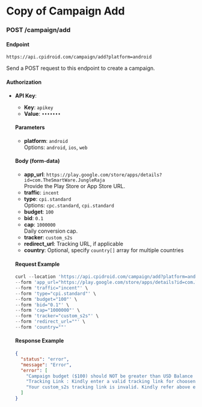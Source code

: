 # Copy of Campaign Add

### POST /campaign/add

#### Endpoint

`https://api.cpidroid.com/campaign/add?platform=android`

Send a POST request to this endpoint to create a campaign.

#### Authorization

*   **API Key**:

    * **Key**: `apikey`
    * **Value**: `•••••••`

    #### Parameters

    * **platform**: `android`\
      Options: `android`, `ios`, `web`

    #### Body (form-data)

    * **app\_url**: `https://play.google.com/store/apps/details?id=com.TheSmartWare.JungleRaja`\
      Provide the Play Store or App Store URL.
    * **traffic**: `incent`
    * **type**: `cpi.standard`\
      Options: `cpc.standard`, `cpi.standard`
    * **budget**: `100`
    * **bid**: `0.1`
    * **cap**: `1000000`\
      Daily conversion cap.
    * **tracker**: `custom_s2s`
    * **redirect\_url**: Tracking URL, if applicable
    * **country**: Optional, specify `country[]` array for multiple countries

    #### Request Example

    ```php
    curl --location 'https://api.cpidroid.com/campaign/add?platform=android' \
    --form 'app_url="https://play.google.com/store/apps/details?id=com.TheSmartWare.JungleRaja"' \
    --form 'traffic="incent"' \
    --form 'type="cpi.standard"' \
    --form 'budget="100"' \
    --form 'bid="0.1"' \
    --form 'cap="1000000"' \
    --form 'tracker="custom_s2s"' \
    --form 'redirect_url=""' \
    --form 'country=""'
    ```

    #### Response Example

    ```json
    {
      "status": "error",
      "message": "Error",
      "error": [
        "Campaign budget ($100) should NOT be greater than USD Balance ($0.00000). Kindly <a href=\"#DepositFundsModal\" data-toggle=\"modal\">add sufficient funds</a> in your USD Balance",
        "Tracking Link : Kindly enter a valid tracking link for choosen tracking provider (custom_s2s). It should be an URL.",
        "Your custom_s2s tracking link is invalid. Kindly refer above errors for more details."
      ]
    }
    ```
